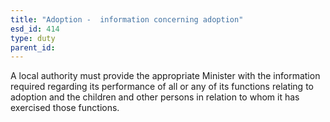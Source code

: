 ```yaml
---
title: "Adoption -  information concerning adoption"
esd_id: 414
type: duty
parent_id:  
---
```


A local authority must provide the appropriate Minister with the information required regarding its performance of all or any of its functions relating to adoption and the children and other persons in relation to whom it has exercised those functions.

